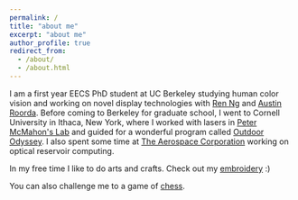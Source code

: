 ```yaml
---
permalink: /
title: "about me"
excerpt: "about me"
author_profile: true
redirect_from: 
  - /about/
  - /about.html
---
```



I am a first year EECS PhD student at UC Berkeley studying human color vision and working on novel display technologies with [Ren Ng](https://www2.eecs.berkeley.edu/Faculty/Homepages/yirenng.html) and [Austin Roorda](http://roorda.vision.berkeley.edu/). Before coming to Berkeley for graduate school, I went to Cornell University in Ithaca, New York, where I worked with lasers in [Peter McMahon's Lab](https://mcmahon.aep.cornell.edu/) and guided for a wonderful program called [Outdoor Odyssey](https://scl.cornell.edu/coe/odyssey). I also spent some time at [The Aerospace Corporation](https://aerospace.org/) working on optical reservoir computing. 

In my free time I like to do arts and crafts. Check out my [embroidery](https://hannahkdoyle.github.io/embroidery/) :)

You can also challenge me to a game of [chess](https://www.chess.com/member/hannahkdoyle).